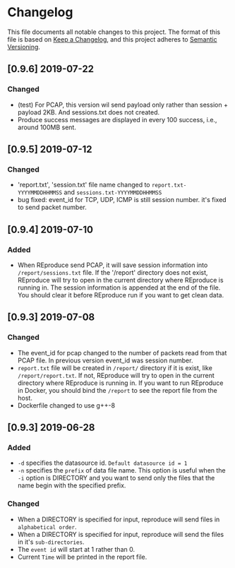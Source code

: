 # Changelog

This file documents all notable changes to this project. The format of this file
is based on [Keep a Changelog](https://keepachangelog.com/en/1.0.0/), and this
project adheres to [Semantic Versioning](https://semver.org/spec/v2.0.0.html).


## [0.9.6] 2019-07-22

### Changed

- (test) For PCAP, this version wil send payload only rather than session + payload 2KB.
  And sessions.txt does not created.
- Produce success messages are displayed in every 100 success, i.e., around 100MB sent.


## [0.9.5] 2019-07-12

### Changed

- 'report.txt', 'session.txt' file name changed to `report.txt-YYYYMMDDHHMMSS` and `sessions.txt-YYYYMMDDHHMMSS`
- bug fixed: event_id for TCP, UDP, ICMP is still session number. it's fixed to send packet number.



## [0.9.4] 2019-07-10

### Added

- When REproduce send PCAP, it will save session information into `/report/sessions.txt` file.
  If the '/report' directory does not exist, REproduce will try to open in the current directory where REproduce is running in.
  The session information is appended at the end of the file.
  You should clear it before REproduce run if you want to get clean data.



## [0.9.3] 2019-07-08

### Changed
- The event_id for pcap changed to the number of packets read from that PCAP file.
  In previous version event_id was session number.
- `report.txt` file will be created in `/report/` directory if it is exist, like `/report/report.txt`.
  If not, REproduce will try to open in the current directory where REproduce is running in.
  If you want to run REproduce in Docker, you should bind the `/report` to see the report file from the host.
- Dockerfile changed to use g++-8



## [0.9.3] 2019-06-28

### Added

- `-d` specifies the datasource id. `Default datasource id = 1`
- `-n` specifies the `prefix` of data file name. This option is
 useful when the `-i` option is DIRECTORY and you want to send
 only the files that the name begin with the specified prefix.

### Changed

- When a DIRECTORY is specified for input, reproduce will send files in `alphabetical order`.
- When a DIRECTORY is specified for input, reproduce will send the files in it's `sub-directories`.
- The `event id` will start at 1 rather than 0.
- Current `Time` will be printed in the report file.
